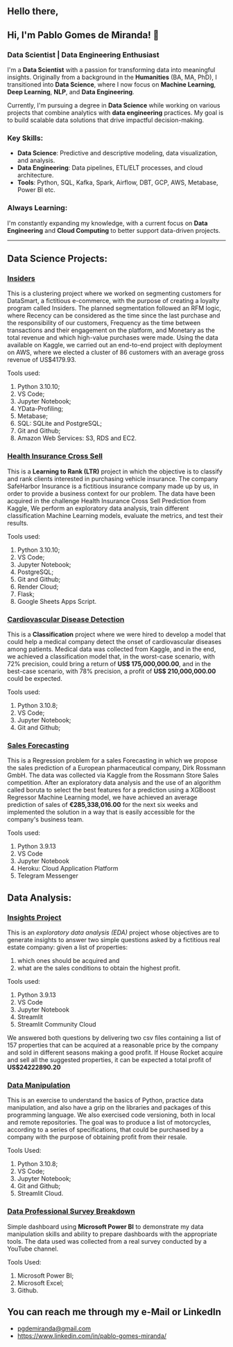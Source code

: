 ## Hello there,

## Hi, I'm **Pablo Gomes de Miranda**! 👋

### Data Scientist | Data Engineering Enthusiast

I'm a **Data Scientist** with a passion for transforming data into meaningful insights. Originally from a background in the **Humanities** (BA, MA, PhD), I transitioned into **Data Science**, where I now focus on **Machine Learning**, **Deep Learning**, **NLP**, and **Data Engineering**.

Currently, I'm pursuing a degree in **Data Science** while working on various projects that combine analytics with **data engineering** practices. My goal is to build scalable data solutions that drive impactful decision-making.

### Key Skills:
- **Data Science**: Predictive and descriptive modeling, data visualization, and analysis.
- **Data Engineering**: Data pipelines, ETL/ELT processes, and cloud architecture.
- **Tools**: Python, SQL, Kafka, Spark, Airflow, DBT, GCP, AWS, Metabase, Power BI etc.

### Always Learning:
I'm constantly expanding my knowledge, with a current focus on **Data Engineering** and **Cloud Computing** to better support data-driven projects.

---

## Data Science Projects:
### [Insiders](https://github.com/pgdemiranda/insiders)
This is a clustering project where we worked on segmenting customers for DataSmart, a fictitious e-commerce, with the purpose of creating a loyalty program called Insiders. The planned segmentation followed an RFM logic, where Recency can be considered as the time since the last purchase and the responsibility of our customers, Frequency as the time between transactions and their engagement on the platform, and Monetary as the total revenue and which high-value purchases were made. Using the data available on Kaggle, we carried out an end-to-end project with deployment on AWS, where we elected a cluster of 86 customers with an average gross revenue of US$4179.93.

Tools used:
1. Python 3.10.10;
2. VS Code;
3. Jupyter Notebook;
4. YData-Profiling;
5. Metabase;
6. SQL: SQLite and PostgreSQL;
7. Git and Github;
8. Amazon Web Services: S3, RDS and EC2.

### [Health Insurance Cross Sell](https://github.com/pgdemiranda/health_insurance-cs)
This is a **Learning to Rank (LTR)** project in which the objective is to classify and rank clients interested in purchasing vehicle insurance. The company SafeHarbor Insurance is a fictitious insurance company made up by us, in order to provide a business context for our problem. The data have been acquired in the challenge Health Insurance Cross Sell Prediction from Kaggle, We perform an exploratory data analysis, train different classification Machine Learning models, evaluate the metrics, and test their results.

Tools used:
1. Python 3.10.10;
2. VS Code;
3. Jupyter Notebook;
4. PostgreSQL;
5. Git and Github;
6. Render Cloud;
7. Flask;
8. Google Sheets Apps Script.

### [Cardiovascular Disease Detection](https://github.com/pgdemiranda/cardio_predictor)
This is a **Classification** project where we were hired to develop a model that could help a medical company detect the onset of cardiovascular diseases among patients. Medical data was collected from Kaggle, and in the end, we achieved a classification model that, in the worst-case scenario, with 72% precision, could bring a return of **US$ 175,000,000.00**, and in the best-case scenario, with 78% precision, a profit of **US$ 210,000,000.00** could be expected.

Tools used:
1. Python 3.10.8;
2. VS Code;
3. Jupyter Notebook;
4. Git and Github;

### [Sales Forecasting](https://github.com/pgdemiranda/rossmann-sales)
This is a Regression problem for a sales Forecasting in which we propose the sales prediction of a European pharmaceutical company, Dirk Rossmann GmbH. The data was collected via Kaggle from the Rossmann Store Sales competition. After an exploratory data analysis and the use of an algorithm called boruta to select the best features for a prediction using a XGBoost Regressor Machine Learning model, we have achieved an average prediction of sales of **€285,338,016.00** for the next six weeks and implemented the solution in a way that is easily accessible for the company's business team.

Tools used:
1. Python 3.9.13
2. VS Code
3. Jupyter Notebook
4. Heroku: Cloud Application Platform
5. Telegram Messenger

## Data Analysis:

### [Insights Project](https://github.com/pgdemiranda/house_rocket)
This is an *exploratory data analysis (EDA)* project whose objectives are to generate insights to answer two simple questions asked by 
a fictitious real estate company: given a list of properties:

1. which ones should be acquired and 
2. what are the sales conditions to obtain the highest profit.

Tools used:
1. Python 3.9.13
2. VS Code
3. Jupyter Notebook
4. Streamlit
5. Streamlit Community Cloud

We answered both questions by delivering two csv files containing a list of 157 properties that can be acquired at a reasonable price by the company and sold in different seasons making a good profit. If House Rocket acquire and sell all the suggested properties, it can be expected a total profit of **US$24222890.20**

### [Data Manipulation](https://github.com/pgdemiranda/data_motors)
This is an exercise to understand the basics of Python, practice data manipulation, and also have a grip on the libraries and packages of this programming language. We also exercised code versioning, both in local and remote repositories. The goal was to produce a list of motorcycles, according to a series of specifications, that could be purchased by a company with the purpose of obtaining profit from their resale.

Tools Used:
1. Python 3.10.8;
2. VS Code;
3. Jupyter Notebook;
4. Git and Github;
5. Streamlit Cloud.

### [Data Professional Survey Breakdown](https://github.com/pgdemiranda/da_data_survey)
Simple dashboard using **Microsoft Power BI** to demonstrate my data manipulation skills and ability to prepare dashboards with the appropriate tools. The data used was collected from a real survey conducted by a YouTube channel.

Tools Used:
1. Microsoft Power BI;
2. Microsoft Excel;
3. Github.

## You can reach me through my e-Mail or LinkedIn
- pgdemiranda@gmail.com
- https://www.linkedin.com/in/pablo-gomes-miranda/
